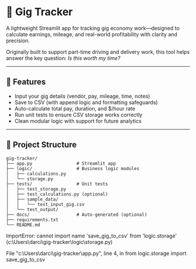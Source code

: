 # 🎸 Gig Tracker

A lightweight Streamlit app for tracking gig economy work—designed to calculate earnings, mileage, and real-world profitability with clarity and precision.

Originally built to support part-time driving and delivery work, this tool helps answer the key question: _Is this worth my time?_

---

## 🚀 Features

- Input your gig details (vendor, pay, mileage, time, notes)
- Save to CSV (with append logic and formatting safeguards)
- Auto-calculate total pay, duration, and $/hour rate
- Run unit tests to ensure CSV storage works correctly
- Clean modular logic with support for future analytics

---

## 📂 Project Structure
```
gig-tracker/
├── app.py                 # Streamlit app
├── logic/                 # Business logic modules
│   ├── calculations.py
│   └── storage.py
├── tests/                 # Unit tests
│   ├── test_storage.py
│   ├── test_calculations.py (optional)
│   ├── sample_data/
│   │   └── test_input_gig.csv
│   └── test_output/
├── docs/                  # Auto-generated (optional)
├── requirements.txt
└── README.md
```
ImportError: cannot import name 'save_gig_to_csv' from 'logic.storage' (c:\Users\darci\gig-tracker\logic\storage.py)

File "c:\Users\darci\gig-tracker\app.py", line 4, in <module>
    from logic.storage import save_gig_to_csv